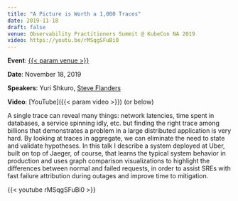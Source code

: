 ```yaml
---
title: "A Picture is Worth a 1,000 Traces"
date: 2019-11-18
draft: false
venue: Observability Practitioners Summit @ KubeCon NA 2019
video: https://youtu.be/rMSqgSFuBi0
---
```


**Event**: [{{< param venue >}}](https://observabilitysummit.com)

**Date**: November 18, 2019

**Speakers**: Yuri Shkuro, [Steve Flanders](https://twitter.com/smflanders)

**Video**: [YouTube]({{< param video >}}) (or below)

A single trace can reveal many things: network latencies, time spent in databases, a service spinning idly, etc. but finding the right trace among billions that demonstrates a problem in a large distributed application is very hard. By looking at traces in aggregate, we can eliminate the need to state and validate hypotheses. In this talk I describe a system deployed at Uber, built on top of Jaeger, of course, that learns the typical system behavior in production and uses graph comparison visualizations to highlight the differences between normal and failed requests, in order to assist SREs with fast failure attribution during outages and improve time to mitigation.

{{< youtube rMSqgSFuBi0 >}}
